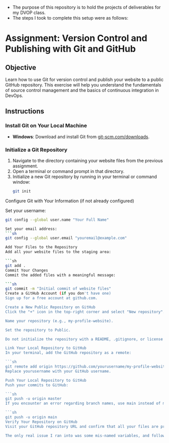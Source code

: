 - The purpose of this repository is to hold the projects of deliverables for my DVOP class.
- The steps I took to complete this setup were as follows:
# Assignment: Version Control and Publishing with Git and GitHub

## Objective
Learn how to use Git for version control and publish your website to a public GitHub repository. This exercise will help you understand the fundamentals of source control management and the basics of continuous integration in DevOps.

## Instructions

### Install Git on Your Local Machine
- **Windows**: Download and install Git from [git-scm.com/downloads](https://git-scm.com/downloads).

### Initialize a Git Repository
1. Navigate to the directory containing your website files from the previous assignment.
2. Open a terminal or command prompt in that directory.
3. Initialize a new Git repository by running in your terminal or command window:
   ```sh
   git init

Configure Git with Your Information (if not already configured)

Set your username:
```sh
git config --global user.name "Your Full Name"

Set your email address:
```sh
git config --global user.email "youremail@example.com"

Add Your Files to the Repository
Add all your website files to the staging area:

```sh
git add .
Commit Your Changes
Commit the added files with a meaningful message:

```sh
git commit -m "Initial commit of website files"
Create a GitHub Account (if you don't have one)
Sign up for a free account at github.com.

Create a New Public Repository on GitHub
Click the "+" icon in the top-right corner and select "New repository".

Name your repository (e.g., my-profile-website).

Set the repository to Public.

Do not initialize the repository with a README, .gitignore, or license (since you have already initialized a local repository).

Link Your Local Repository to GitHub
In your terminal, add the GitHub repository as a remote:

```sh
git remote add origin https://github.com/yourusername/my-profile-website.git
Replace yourusername with your GitHub username.

Push Your Local Repository to GitHub
Push your commits to GitHub:

```sh
git push -u origin master
If you encounter an error regarding branch names, use main instead of master:

```sh
git push -u origin main
Verify Your Repository on GitHub
Visit your GitHub repository URL and confirm that all your files are present.

The only real issue I ran into was some mis-named variables, and following a link to a localhost page that didn't exist.

